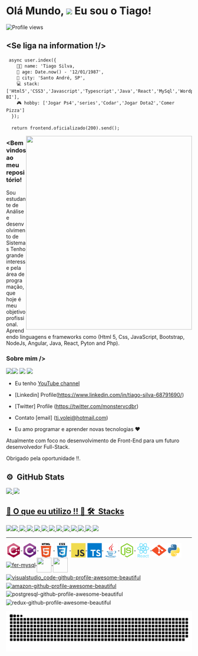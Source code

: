 <h1 align="left">Olá Mundo, <img src="https://raw.githubusercontent.com/kaueMarques/kaueMarques/master/hi.gif" width="30px"> Eu sou o Tiago!</h1>
<p align="left"> <img src="https://komarev.com/ghpvc/?username=brunocout&color=blueviolet" alt="Profile views" /> </p>


## <Se liga na information !/>

```
 async user.index({
    👨‍🦰 name: 'Tiago Silva,
    📆 age: Date.now() - '12/01/1987', 
    🌄 city: 'Santo André, SP',
    💻 stack: ['Html5','CSS3','Javascript','Typescript','Java','React','MySql','Wordpress','Power BI'],
    🎮 hobby: ['Jogar Ps4','series','Codar','Jogar Dota2','Comer Pizza']
  });

  return frontend.oficializado(200).send();

```

<img align="right" height="525em" width="450em" src="https://i.pinimg.com/originals/c6/3c/ae/c63cae1344766f14d9d184e5aafed065.gif"/>

### <Bem vindos ao meu repositório!

Sou estudante de Análise e desenvolvimento de Sistemas
Tenho grande interesse pela área de programação, que hoje é meu objetivo profissional.
Aprendendo linguagens e frameworks como (Html 5, Css, JavaScript, Bootstrap, NodeJs, Angular, Java, React, Pyton and Php).

### Sobre mim />

<img src="https://img.shields.io/badge/LinkedIn-0077B5?style=for-the-badge&logo=linkedin&logoColor=white" /><img src="https://img.shields.io/badge/GitHub-100000?style=for-the-badge&logo=github&logoColor=white" />
<img src="https://img.shields.io/badge/YouTube-FF0000?style=for-the-badge&logo=youtube&logoColor=white" />
<img src="https://img.shields.io/badge/Twitter-1DA1F2?style=for-the-badge&logo=twitter&logoColor=white" />

 - Eu tenho [YouTube channel](https://www.youtube.com/channel/UCLUPDfHpyagH92zdCo_CLnw)

 - [Linkedin] Profile(https://www.linkedin.com/in/tiago-silva-68791690/)

 - [Twitter] Profile (https://twitter.com/monstervcdbr)

 - Contato [email] (ti.volei@hotmail.com)

 - Eu amo programar e aprender novas tecnologias ❤

Atualmente com foco no desenvolvimento de Front-End para um futuro desenvolvedor Full-Stack.

Obrigado pela oportunidade !!.

## ⚙️ &nbsp;GitHub Stats

<div>
 <a href="https://github.com/tiagovcdbr">
 <img height="170em" src="https://github-readme-stats.vercel.app/api?username=tiagovcdbr&show_icons=true&theme=radical&include_all_commits=true&count_private=true"/>
 <img height="170em" src="https://github-readme-stats.vercel.app/api/top-langs/?username=tiagovcdbr&layout=compact&langs_count=7&theme=radical"/>
</div>


## 🚀 O que eu utilizo !! 🚀 🛠 &nbsp;Stacks

</code><img src="https://img.shields.io/badge/Windows-0078D6?style=for-the-badge&logo=windows&logoColor=white" /><img src="https://img.shields.io/badge/HTML5-E34F26?style=for-the-badge&logo=html5&logoColor=white" /> <img src="https://img.shields.io/badge/CSS-239120?&style=for-the-badge&logo=css3&logoColor=white" /> <img src="https://img.shields.io/badge/JavaScript-F7DF1E?style=for-the-badge&logo=javascript&logoColor=black" /> <img src="https://img.shields.io/badge/Bootstrap-563D7C?style=for-the-badge&logo=bootstrap&logoColor=white" /> <img src="https://img.shields.io/badge/Angular-DD0031?style=for-the-badge&logo=angular&logoColor=white" /> <img src="https://img.shields.io/badge/npm-CB3837?style=for-the-badge&logo=npm&logoColor=white" /> <img src="https://img.shields.io/badge/Node.js-339933?style=for-the-badge&logo=nodedotjs&logoColor=white" /> <img src="https://img.shields.io/badge/.NET-512BD4?style=for-the-badge&logo=dotnet&logoColor=white" /> <img src="https://img.shields.io/badge/React-20232A?style=for-the-badge&logo=react&logoColor=61DAFB" /> <img src="https://img.shields.io/badge/Redux-593D88?style=for-the-badge&logo=redux&logoColor=white" /> <img src="https://img.shields.io/badge/React_Router-CA4245?style=for-the-badge&logo=react-router&logoColor=white" /> <img src="https://img.shields.io/badge/Git-F05032?style=for-the-badge&logo=git&logoColor=white" /> 

--------------------------------------

<img src="https://raw.githubusercontent.com/devicons/devicon/master/icons/cplusplus/cplusplus-original.svg" alt="C++" title="C++" style="max-width: 100%;" width="40" height="40" align="middle"> <img src="https://raw.githubusercontent.com/devicons/devicon/master/icons/csharp/csharp-original.svg" alt="C#" title="C#" style="max-width: 100%;" width="40" height="40" align="middle"> <img src="https://raw.githubusercontent.com/devicons/devicon/master/icons/html5/html5-original-wordmark.svg" alt="HTML5" title="HTML5" style="max-width: 100%;" width="40" height="40" align="middle"> <img src="https://raw.githubusercontent.com/devicons/devicon/master/icons/css3/css3-original-wordmark.svg" alt="CSS3" title="CSS3" style="max-width: 100%;" width="40" height="40" align="middle"> <img src="https://raw.githubusercontent.com/devicons/devicon/master/icons/javascript/javascript-original.svg" alt="JavaScript" title="JavaScript" style="max-width: 100%;" width="40" height="40" align="middle">  <img src="https://raw.githubusercontent.com/devicons/devicon/master/icons/typescript/typescript-original.svg" alt="TypeScript" title="TypeScript" style="max-width: 100%;" width="40" height="40" align="middle"> <img src="https://raw.githubusercontent.com/devicons/devicon/master/icons/java/java-original.svg" alt="Java" title="Java" style="max-width: 100%;" width="40" height="40" align="middle"> <img src="https://raw.githubusercontent.com/devicons/devicon/master/icons/nodejs/nodejs-original.svg" alt="NodeJS" title="NodeJS" style="max-width: 100%;" width="40" height="40" align="middle"> <img src="https://raw.githubusercontent.com/devicons/devicon/master/icons/react/react-original-wordmark.svg" alt="ReactJS" title="ReactJS" style="max-width: 100%;" width="40" height="40" align="middle"> <img src="https://raw.githubusercontent.com/devicons/devicon/master/icons/git/git-original.svg" alt="Git" title="Git" style="max-width: 100%;" width="40" height="30" align="middle"><img alt="fer-Python" src="https://raw.githubusercontent.com/devicons/devicon/master/icons/python/python-original.svg" style="max-width: 100%;" width="40" height="40" align="middle"> <img alt="fer-mysql" src="https://camo.githubusercontent.com/eeb109bd1e4b0234d977a9fb6afc4f58ece07808c1d36da996d4dec914db3eaa/68747470733a2f2f63646e2e63646e6c6f676f2e636f6d2f6c6f676f732f6d2f31302f6d7973716c2e737667" data-canonical-src="https://cdn.cdnlogo.com/logos/m/10/mysql.svg" style="max-width: 100%;" width="40" height="40" align="middle"> <img src="https://img.icons8.com/color/48/000000/intellij-idea.png" style="max-width: 100%;" width="40" height="40" align="middle"/> <img src="https://img.icons8.com/color/48/000000/office-365.png" style="max-width: 100%;" width="40" height="40" align="middle"/> <img src="https://camo.githubusercontent.com/aa0e4ed5f01fb902f1405feb0a9baa285076a5b981e4323267c6b9977aa1d9fb/68747470733a2f2f7777772e766563746f726c6f676f2e7a6f6e652f6c6f676f732f76697375616c73747564696f5f636f64652f76697375616c73747564696f5f636f64652d69636f6e2e737667" alt="visualstudio_code-github-profile-awesome-beautiful" data-canonical-src="https://www.vectorlogo.zone/logos/visualstudio_code/visualstudio_code-icon.svg" style="max-width: 100%;" width="40" height="40" align="middle"> <a target="_blank" rel="noopener noreferrer" href="https://camo.githubusercontent.com/dd4b2422ed3bfc9da88c43d18550375c66f9584327dff7ecc19315ce50b96f07/68747470733a2f2f7777772e766563746f726c6f676f2e7a6f6e652f6c6f676f732f66697265626173652f66697265626173652d69636f6e2e737667"><img src="https://camo.githubusercontent.com/dd4b2422ed3bfc9da88c43d18550375c66f9584327dff7ecc19315ce50b96f07/68747470733a2f2f7777772e766563746f726c6f676f2e7a6f6e652f6c6f676f732f66697265626173652f66697265626173652d69636f6e2e737667" alt="amazon-github-profile-awesome-beautiful" data-canonical-src="https://www.vectorlogo.zone/logos/firebase/firebase-icon.svg" style="max-width: 100%;" width="40" height="40" align="middle"></a> <img src="https://camo.githubusercontent.com/53545009f2b8643a3315490d99941d924e108dc8a4ea21bf835f5f0b7c0e54da/68747470733a2f2f7777772e766563746f726c6f676f2e7a6f6e652f6c6f676f732f706f737467726573716c2f706f737467726573716c2d69636f6e2e737667" alt="postgresql-github-profile-awesome-beautiful" data-canonical-src="https://www.vectorlogo.zone/logos/postgresql/postgresql-icon.svg" style="max-width: 100%;" width="40" height="40" align="middle"> <img src="https://camo.githubusercontent.com/6739f0786dc901b7c2724b73adbd8e0ddfbdaba20d1c855bdcdcb0dd36ee7c78/68747470733a2f2f7777772e746865636f6e736f6c656c6f67732e636f6d2f72656163742f72656475782e737667" alt="redux-github-profile-awesome-beautiful" data-canonical-src="https://www.theconsolelogs.com/react/redux.svg" style="max-width: 100%;" width="40" height="40" align="middle">


<div  align="center"> 
  <div style="display: inline_block"></div>
  
  ![Snake animation](https://github.com/ellen2121/ellen2121/blob/output/github-contribution-grid-snake.svg)
 
</div>

